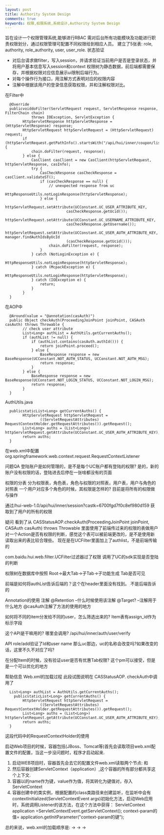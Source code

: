 ```yaml
---
layout: post
title: Authority System Design
comments: true
keywords: 权限,权限系统,系统设计,Authority System Design
---
```


旨在设计一个权限管理系统,能够进行RBAC
需对后台所有功能模块及功能进行职责权限划分，通过权限管理可配置不同权限给到相应人员。
建立了5张表: role, authority, role_authority, user, user_role.
状态验证
-	对后台请求做filter，写入session，并请求验证当前用户是否是登录状态，并将用户基本信息写入session和context
权限树为静态数据，前后端都需要保存，并根据权限对应信息展示ui限制后端行为。
- 对每个操作行为接口，用注解方式表明对应的权限内容
- 注解中根据该用户的登录信息获取权限，并和注解权限对比。


在Filter中

```
  @Override
  publicvoiddoFilter(ServletRequest request, ServletResponse response, FilterChain chain)
            throws IOException, ServletException {
        HttpServletResponse httpServletResponse = (HttpServletResponse) response;
        HttpServletRequest httpServletRequest = (HttpServletRequest) request;
        if (httpServletRequest.getPathInfo().startsWith("/api/hui/inner/coupon/list")) {
            chain.doFilter(request, response);
        } else {
            CasClient casClient = new CasClient(httpServletRequest, httpServletResponse, casInfo);
            try {
                CasCheckResponse casCheckResponse = casClient.validateST();
                if (casCheckResponse == null) {
                    // unexpected response from uc
                    HttpResponseUtils.notLoginResponse(httpServletResponse);
                } else {
                    httpServletRequest.setAttribute(UCConstant.UC_USER_ATTRIBUTE_KEY,
                            casCheckResponse.getUcid());
                    httpServletRequest.setAttribute(UCConstant.UC_USERNAME_ATTRIBUTE_KEY,
                            casCheckResponse.getUsername());
                    httpServletRequest.setAttribute(UCConstant.UC_USER_AUTH_ATTRIBUTE_KEY, manager.findAuthIdsByUcId
                            (casCheckResponse.getUcid()));
                    chain.doFilter(request, response);
                }
            } catch (NotLoginException e) {
                HttpResponseUtils.notLoginResponse(httpServletResponse);
            } catch (McpackException e) {
                HttpResponseUtils.notLoginResponse(httpServletResponse);
            } catch (IOException e) {
                return;
            }
        }
  }
```

在AOP中

```
  @Around(value = "@annotation(casAuth)")
  public Object checkAuth(ProceedingJoinPoint joinPoint, CASAuth casAuth) throws Throwable {
        // check user attribute
        List<Long> authList = AuthUtils.getCurrentAuths();
        if (authList != null) {
            if (authList.contains(casAuth.authId())) {
                return joinPoint.proceed();
            } else {
                BaseResponse response = new BaseResponse(UCConstant.NOT_AUTH_STATUS, UCConstant.NOT_AUTH_MSG);
                return response;
            }
        } else {
            BaseResponse response = new BaseResponse(UCConstant.NOT_LOGIN_STATUS, UCConstant.NOT_LOGIN_MSG);
            return response;
        }
  }
```
AuthUtils.java

```
  publicstaticList<Long> getCurrentAuths() {
        HttpServletRequest httpServletRequest =
                ((ServletRequestAttributes) RequestContextHolder.getRequestAttributes()).getRequest();
        List<Long> auths = (List<Long>) httpServletRequest.getAttribute(UCConstant.UC_USER_AUTH_ATTRIBUTE_KEY);
        return auths;
  }
```

在web.xml中配置
<listener>
<listener-class>org.springframework.web.context.request.RequestContextListener</listener-class>
</listener>

问题QA
登陆账户是如何管理的，是不是每个UC账户都有登陆的权限?
是的，新的账户没有权限的话，登陆进去后停在一张啥都没有的页面
 
权限的分表
分为权限表，角色表，角色与权限的对照表，用户表，用户与角色的对照表
一个用户对应多个角色的时候，其权限是怎样的?
目前是将所有的权限做与操作
 
通过/hui-web-1.0/api/hui/inner/session?castk=6700fgd7f0c8ef980d159
获取到了用户的所有的权限
 
疑问
看到了从
CASStatusAOP.checkAuth(ProceedingJoinPoint joinPoint, CASAuth casAuth) throws Throwable
里面使用了前端传过来的权限的表做用户对一个Action是否有权限的判断，感觉这个表可以被前端更改的，是不是使用新读取出来的表比较合理些。
现在是在UCFilter里面加上了authlist，不是前端传输的
 
com.baidu.hui.web.filter.UCFilter过滤器过了权限
调用了UC的sdk实现是否登陆的判断
 
权限树在数据库中按照
Root->最大Tab->子Tab->子功能生成
Tab是否可见
 
前端是如何将authList告诉后端的？这个在header里面没有找到。
不是后端告诉的
 
Annotation的使用
注解
@Retention –什么时候使用该注解
@Target? –注解用于什么地方
@casAuth注解了方法的使用的地方
 
如何将不同的item分发给不同的user，怎么筛选出来的?
Item表有assign_id作为标示字段
 
这个API是干嘛用的? 哪里会调用?
/api/hui/inner/auth/user/verify
 
API role/add验证了Id和user name
那么uc那边，uc的名称会改变吗?如果改变的话，这里不久不对应了吗?
 
在分配Item的时候，没有验证user是否有优惠Tab权限?
这个pm可以接受，但是是一个可以优化的地方
 
 
帮助信息
Web.xml的加载过程
此段试图说明在
CASStatusAOP. checkAuth中调用了

```
  List<Long> authList = AuthUtils.getCurrentAuths();
    publicstaticList<Long> getCurrentAuths() {
        HttpServletRequest httpServletRequest =
                ((ServletRequestAttributes) RequestContextHolder.getRequestAttributes()).getRequest();
        List<Long> auths = (List<Long>) httpServletRequest.getAttribute(UCConstant.UC_USER_AUTH_ATTRIBUTE_KEY);
        return auths;
  }
```

这段代码中的RequestContextHolder的使用
 
启动Web项目的时候，容器包括(JBoss、Tomcat等)首先会读取项目web.xml配置文件的配置，当这一步没问题时，程序才启动起来.
1. 启动WEB项目时，容器首先会去它的配置文件web.xml读取两个节点:
<listener></listener>和<context-param></context-param>
2. 然后容器创建ServletContext（application）,这个容器的所有部分都共享这个上下文.
3. 容器以<context-param></context-param>的name作为键，value作为值，将其转化为键值对，存入ServletContext
4. 容器创建<listener></listener>中的类实例，根据配置的class类路径<listener-class>来创建监听，在监听中会有contextInitialized(ServletContextEvent args)初始化方法，启动Web应用时，系统调用Listener的该方法，在这个方法中获得：
ServletContext application =ServletContextEvent.getServletContext();
context-param的值= application.getInitParameter("context-param的键");
 
总的来说，web.xml的加载顺序是: <context-param>-> <listener> -> <filter> -> <servlet>
